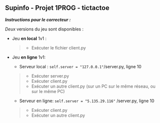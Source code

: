 Supinfo - Projet 1PROG - tictactoe
------------

***Instructions pour le correcteur :***

*Deux* versions du jeu sont disponibles :
 - Jeu **en local** 1v1 :
    > - Exécuter le fichier client.py

 - Jeu **en ligne** 1v1:
    - Serveur local : `self.server = "127.0.0.1"`/server.py, ligne 10
    >  - Exécuter server.py
	  >  - Exécuter client.py
	  >  - Exécuter un autre client.py (sur un PC sur le même réseau, ou sur le même PC)

	- Serveur en ligne: `self.server = "5.135.29.116"` /server.py, ligne 10
    > - Exécuter client.py
    > - Exécuter un autre client.py
